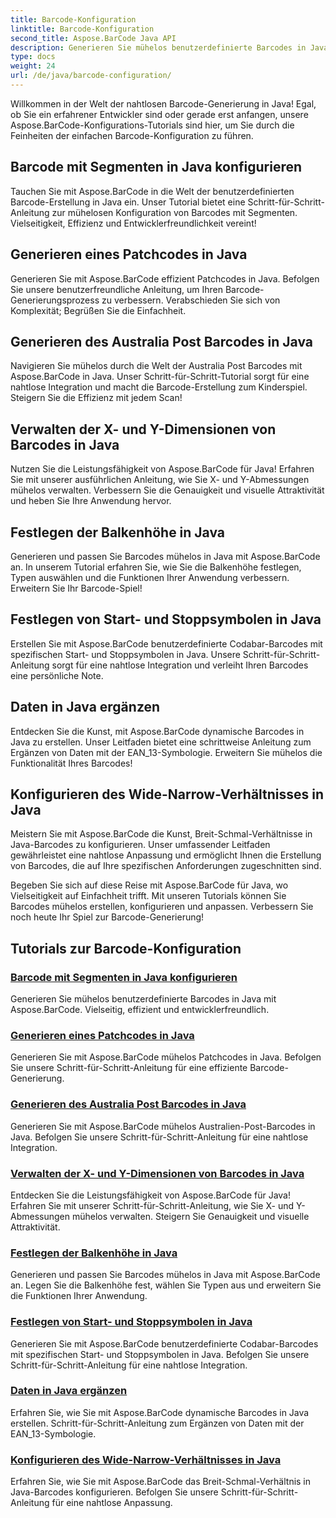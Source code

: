 ```yaml
---
title: Barcode-Konfiguration
linktitle: Barcode-Konfiguration
second_title: Aspose.BarCode Java API
description: Generieren Sie mühelos benutzerdefinierte Barcodes in Java mit Aspose.BarCode. Steigern Sie die Effizienz und Entwicklerfreundlichkeit mit unseren vielseitigen Tutorials.
type: docs
weight: 24
url: /de/java/barcode-configuration/
---
```


Willkommen in der Welt der nahtlosen Barcode-Generierung in Java! Egal, ob Sie ein erfahrener Entwickler sind oder gerade erst anfangen, unsere Aspose.BarCode-Konfigurations-Tutorials sind hier, um Sie durch die Feinheiten der einfachen Barcode-Konfiguration zu führen.

## Barcode mit Segmenten in Java konfigurieren

Tauchen Sie mit Aspose.BarCode in die Welt der benutzerdefinierten Barcode-Erstellung in Java ein. Unser Tutorial bietet eine Schritt-für-Schritt-Anleitung zur mühelosen Konfiguration von Barcodes mit Segmenten. Vielseitigkeit, Effizienz und Entwicklerfreundlichkeit vereint!

## Generieren eines Patchcodes in Java

Generieren Sie mit Aspose.BarCode effizient Patchcodes in Java. Befolgen Sie unsere benutzerfreundliche Anleitung, um Ihren Barcode-Generierungsprozess zu verbessern. Verabschieden Sie sich von Komplexität; Begrüßen Sie die Einfachheit.

## Generieren des Australia Post Barcodes in Java

Navigieren Sie mühelos durch die Welt der Australia Post Barcodes mit Aspose.BarCode in Java. Unser Schritt-für-Schritt-Tutorial sorgt für eine nahtlose Integration und macht die Barcode-Erstellung zum Kinderspiel. Steigern Sie die Effizienz mit jedem Scan!

## Verwalten der X- und Y-Dimensionen von Barcodes in Java

Nutzen Sie die Leistungsfähigkeit von Aspose.BarCode für Java! Erfahren Sie mit unserer ausführlichen Anleitung, wie Sie X- und Y-Abmessungen mühelos verwalten. Verbessern Sie die Genauigkeit und visuelle Attraktivität und heben Sie Ihre Anwendung hervor.

## Festlegen der Balkenhöhe in Java

Generieren und passen Sie Barcodes mühelos in Java mit Aspose.BarCode an. In unserem Tutorial erfahren Sie, wie Sie die Balkenhöhe festlegen, Typen auswählen und die Funktionen Ihrer Anwendung verbessern. Erweitern Sie Ihr Barcode-Spiel!

## Festlegen von Start- und Stoppsymbolen in Java

Erstellen Sie mit Aspose.BarCode benutzerdefinierte Codabar-Barcodes mit spezifischen Start- und Stoppsymbolen in Java. Unsere Schritt-für-Schritt-Anleitung sorgt für eine nahtlose Integration und verleiht Ihren Barcodes eine persönliche Note.

## Daten in Java ergänzen

Entdecken Sie die Kunst, mit Aspose.BarCode dynamische Barcodes in Java zu erstellen. Unser Leitfaden bietet eine schrittweise Anleitung zum Ergänzen von Daten mit der EAN_13-Symbologie. Erweitern Sie mühelos die Funktionalität Ihres Barcodes!

## Konfigurieren des Wide-Narrow-Verhältnisses in Java

Meistern Sie mit Aspose.BarCode die Kunst, Breit-Schmal-Verhältnisse in Java-Barcodes zu konfigurieren. Unser umfassender Leitfaden gewährleistet eine nahtlose Anpassung und ermöglicht Ihnen die Erstellung von Barcodes, die auf Ihre spezifischen Anforderungen zugeschnitten sind.

Begeben Sie sich auf diese Reise mit Aspose.BarCode für Java, wo Vielseitigkeit auf Einfachheit trifft. Mit unseren Tutorials können Sie Barcodes mühelos erstellen, konfigurieren und anpassen. Verbessern Sie noch heute Ihr Spiel zur Barcode-Generierung!
## Tutorials zur Barcode-Konfiguration
### [Barcode mit Segmenten in Java konfigurieren](./configuring-barcode-segments/)
Generieren Sie mühelos benutzerdefinierte Barcodes in Java mit Aspose.BarCode. Vielseitig, effizient und entwicklerfreundlich.
### [Generieren eines Patchcodes in Java](./generating-patch-code/)
Generieren Sie mit Aspose.BarCode mühelos Patchcodes in Java. Befolgen Sie unsere Schritt-für-Schritt-Anleitung für eine effiziente Barcode-Generierung.
### [Generieren des Australia Post Barcodes in Java](./generating-australia-post-barcode/)
Generieren Sie mit Aspose.BarCode mühelos Australien-Post-Barcodes in Java. Befolgen Sie unsere Schritt-für-Schritt-Anleitung für eine nahtlose Integration.
### [Verwalten der X- und Y-Dimensionen von Barcodes in Java](./managing-x-y-dimension-barcode/)
Entdecken Sie die Leistungsfähigkeit von Aspose.BarCode für Java! Erfahren Sie mit unserer Schritt-für-Schritt-Anleitung, wie Sie X- und Y-Abmessungen mühelos verwalten. Steigern Sie Genauigkeit und visuelle Attraktivität.
### [Festlegen der Balkenhöhe in Java](./setting-bars-height/)
Generieren und passen Sie Barcodes mühelos in Java mit Aspose.BarCode an. Legen Sie die Balkenhöhe fest, wählen Sie Typen aus und erweitern Sie die Funktionen Ihrer Anwendung.
### [Festlegen von Start- und Stoppsymbolen in Java](./setting-start-stop-symbols/)
Generieren Sie mit Aspose.BarCode benutzerdefinierte Codabar-Barcodes mit spezifischen Start- und Stoppsymbolen in Java. Befolgen Sie unsere Schritt-für-Schritt-Anleitung für eine nahtlose Integration.
### [Daten in Java ergänzen](./supplementing-data/)
Erfahren Sie, wie Sie mit Aspose.BarCode dynamische Barcodes in Java erstellen. Schritt-für-Schritt-Anleitung zum Ergänzen von Daten mit der EAN_13-Symbologie.
### [Konfigurieren des Wide-Narrow-Verhältnisses in Java](./configuring-wide-narrow-ratio/)
Erfahren Sie, wie Sie mit Aspose.BarCode das Breit-Schmal-Verhältnis in Java-Barcodes konfigurieren. Befolgen Sie unsere Schritt-für-Schritt-Anleitung für eine nahtlose Anpassung.